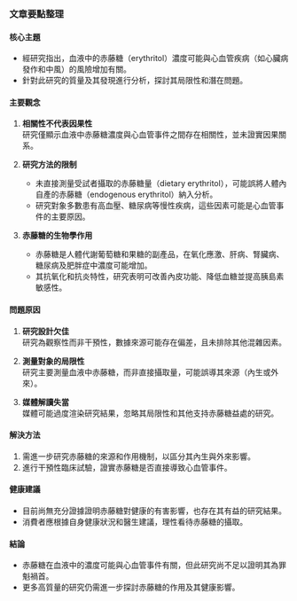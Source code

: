 ### 文章要點整理

#### 核心主題
- 經研究指出，血液中的赤藤糖（erythritol）濃度可能與心血管疾病（如心臟病發作和中風）的風險增加有關。
- 針對此研究的質量及其發現進行分析，探討其局限性和潛在問題。

#### 主要觀念
1. **相關性不代表因果性**  
   研究僅顯示血液中赤藤糖濃度與心血管事件之間存在相關性，並未證實因果關系。  

2. **研究方法的限制**  
   - 未直接測量受試者攝取的赤藤糖量（dietary erythritol），可能誤將人體內自產的赤藤糖（endogenous erythritol）納入分析。
   - 研究對象多數患有高血壓、糖尿病等慢性疾病，這些因素可能是心血管事件的主要原因。

3. **赤藤糖的生物學作用**  
   - 赤藤糖是人體代謝葡萄糖和果糖的副產品，在氧化應激、肝病、腎臟病、糖尿病及肥胖症中濃度可能增加。
   - 其抗氧化和抗炎特性，研究表明可改善內皮功能、降低血糖並提高胰島素敏感性。

#### 問題原因
1. **研究設計欠佳**  
   研究為觀察性而非干預性，數據來源可能存在偏差，且未排除其他混雜因素。  

2. **測量對象的局限性**  
   研究主要測量血液中赤藤糖，而非直接攝取量，可能誤導其來源（內生或外來）。  

3. **媒體解讀失當**  
   媒體可能過度渲染研究結果，忽略其局限性和其他支持赤藤糖益處的研究。  

#### 解決方法
1. 需進一步研究赤藤糖的來源和作用機制，以區分其內生與外來影響。
2. 進行干預性臨床試驗，證實赤藤糖是否直接導致心血管事件。

#### 健康建議
- 目前尚無充分證據證明赤藤糖對健康的有害影響，也存在其有益的研究結果。
- 消費者應根據自身健康狀況和醫生建議，理性看待赤藤糖的攝取。

#### 結論
- 赤藤糖在血液中的濃度可能與心血管事件有關，但此研究尚不足以證明其為罪魁禍首。
- 更多高質量的研究仍需進一步探討赤藤糖的作用及其健康影響。